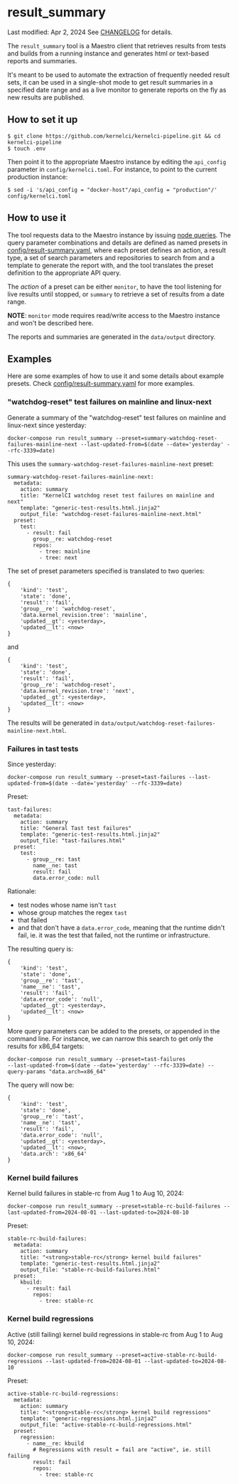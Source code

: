 # result_summary

Last modified: Apr 2, 2024
See [CHANGELOG](result-summary-CHANGELOG) for details.

The `result_summary` tool is a Maestro client that retrieves results
from tests and builds from a running instance and generates html or
text-based reports and summaries.

It's meant to be used to automate the extraction of frequently needed
result sets, it can be used in a single-shot mode to get result
summaries in a specified date range and as a live monitor to generate
reports on the fly as new results are published.

## How to set it up

```
$ git clone https://github.com/kernelci/kernelci-pipeline.git && cd kernelci-pipeline
$ touch .env
```

Then point it to the appropriate Maestro instance by editing the
`api_config` parameter in `config/kernelci.toml`. For instance, to point
to the current production instance:

```
$ sed -i 's/api_config = "docker-host"/api_config = "production"/' config/kernelci.toml
```

## How to use it

The tool requests data to the Maestro instance by issuing [node
queries](https://github.com/kernelci/kernelci-api/blob/main/doc/api-details.md#getting-nodes-back). The
query parameter combinations and details are defined as named presets in
[config/result-summary.yaml](../config/result-summary.yaml), where each
preset defines an action, a result type, a set of search parameters and
repositories to search from and a template to generate the report with,
and the tool translates the preset definition to the appropriate API
query.

The _action_ of a preset can be either `monitor`, to have the tool
listening for live results until stopped, or `summary` to retrieve a set
of results from a date range.

**NOTE**: `monitor` mode requires read/write access to the Maestro
instance and won't be described here.

The reports and summaries are generated in the `data/output` directory.

## Examples

Here are some examples of how to use it and some details about example
presets. Check
[config/result-summary.yaml](../config/result-summary.yaml) for more
examples.

### "watchdog-reset" test failures on mainline and linux-next

Generate a summary of the "watchdog-reset" test failures on mainline and
linux-next since yesterday:

```
docker-compose run result_summary --preset=summary-watchdog-reset-failures-mainline-next --last-updated-from=$(date --date='yesterday' --rfc-3339=date)
```

This uses the `summary-watchdog-reset-failures-mainline-next` preset:

```
summary-watchdog-reset-failures-mainline-next:
  metadata:
    action: summary
    title: "KernelCI watchdog reset test failures on mainline and next"
    template: "generic-test-results.html.jinja2"
    output_file: "watchdog-reset-failures-mainline-next.html"
  preset:
    test:
      - result: fail
        group__re: watchdog-reset
        repos:
          - tree: mainline
          - tree: next
```

The set of preset parameters specified is translated to two queries:

```
{
    'kind': 'test',
    'state': 'done',
    'result': 'fail',
    'group__re': 'watchdog-reset',
    'data.kernel_revision.tree': 'mainline',
    'updated__gt': <yesterday>,
    'updated__lt': <now>
}
```

and

```
{
    'kind': 'test',
    'state': 'done',
    'result': 'fail',
    'group__re': 'watchdog-reset',
    'data.kernel_revision.tree': 'next',
    'updated__gt': <yesterday>,
    'updated__lt': <now>
}
```

The results will be generated in
`data/output/watchdog-reset-failures-mainline-next.html`.

### Failures in tast tests

Since yesterday:

```
docker-compose run result_summary --preset=tast-failures --last-updated-from=$(date --date='yesterday' --rfc-3339=date)
```

Preset:

```
tast-failures:
  metadata:
    action: summary
    title: "General Tast test failures"
    template: "generic-test-results.html.jinja2"
    output_file: "tast-failures.html"
  preset:
    test:
      - group__re: tast
        name__ne: tast
        result: fail
        data.error_code: null
```

Rationale:
- test nodes whose name isn't `tast`
- whose group matches the regex `tast`
- that failed
- and that don't have a `data.error_code`, meaning that the runtime
  didn't fail, ie. it was the test that failed, not the runtime or
  infrastructure.

The resulting query is:

```
{
    'kind': 'test',
    'state': 'done',
    'group__re': 'tast',
    'name__ne': 'tast',
    'result': 'fail',
    'data.error_code': 'null',
    'updated__gt': <yesterday>,
    'updated__lt': <now>
}
```

More query parameters can be added to the presets, or appended in the
command line. For instance, we can narrow this search to get only the
results for x86_64 targets:

```
docker-compose run result_summary --preset=tast-failures
--last-updated-from=$(date --date='yesterday' --rfc-3339=date) --query-params "data.arch=x86_64"
```

The query will now be:

```
{
    'kind': 'test',
    'state': 'done',
    'group__re': 'tast',
    'name__ne': 'tast',
    'result': 'fail',
    'data.error_code': 'null',
    'updated__gt': <yesterday>,
    'updated__lt': <now>,
    'data.arch': 'x86_64'
}
```

### Kernel build failures

Kernel build failures in stable-rc from Aug 1 to Aug 10, 2024:

```
docker-compose run result_summary --preset=stable-rc-build-failures --last-updated-from=2024-08-01 --last-updated-to=2024-08-10
```

Preset:

```
stable-rc-build-failures:
  metadata:
    action: summary
    title: "<strong>stable-rc</strong> kernel build failures"
    template: "generic-test-results.html.jinja2"
    output_file: "stable-rc-build-failures.html"
  preset:
    kbuild:
      - result: fail
        repos:
          - tree: stable-rc
```


### Kernel build regressions

Active (still failing) kernel build regressions in stable-rc from Aug 1
to Aug 10, 2024:

```
docker-compose run result_summary --preset=active-stable-rc-build-regressions --last-updated-from=2024-08-01 --last-updated-to=2024-08-10
```

Preset:

```
active-stable-rc-build-regressions:
  metadata:
    action: summary
    title: "<strong>stable-rc</strong> kernel build regressions"
    template: "generic-regressions.html.jinja2"
    output_file: "active-stable-rc-build-regressions.html"
  preset:
    regression:
      - name__re: kbuild
        # Regressions with result = fail are "active", ie. still failing
        result: fail
        repos:
          - tree: stable-rc
```
